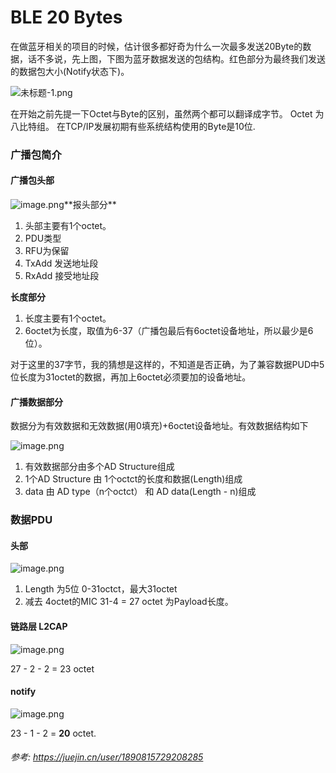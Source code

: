 # BLE 20 Bytes



在做蓝牙相关的项目的时候，估计很多都好奇为什么一次最多发送20Byte的数据，话不多说，先上图，下图为蓝牙数据发送的包结构。红色部分为最终我们发送的数据包大小(Notify状态下)。

![未标题-1.png](https://p6-juejin.byteimg.com/tos-cn-i-k3u1fbpfcp/ad20e137221749d4aa27e6c0ac0bac56~tplv-k3u1fbpfcp-zoom-in-crop-mark:3024:0:0:0.image?)

在开始之前先提一下Octet与Byte的区别，虽然两个都可以翻译成字节。 Octet 为 八比特组。 在TCP/IP发展初期有些系统结构使用的Byte是10位.

### 广播包简介

#### 广播包头部

![image.png](https://p3-juejin.byteimg.com/tos-cn-i-k3u1fbpfcp/e91396c579d24c92b1ee08075fce7af9~tplv-k3u1fbpfcp-zoom-in-crop-mark:3024:0:0:0.image?)**报头部分**

1. 头部主要有1个octet。
2. PDU类型
3. RFU为保留
4. TxAdd 发送地址段
5. RxAdd 接受地址段

**长度部分**

1. 长度主要有1个octet。
2. 6octet为长度，取值为6-37（广播包最后有6octet设备地址，所以最少是6位）。

对于这里的37字节，我的猜想是这样的，不知道是否正确，为了兼容数据PUD中5位长度为31octet的数据，再加上6octet必须要加的设备地址。

#### 广播数据部分

数据分为有效数据和无效数据(用0填充)+6octet设备地址。有效数据结构如下

![image.png](https://p6-juejin.byteimg.com/tos-cn-i-k3u1fbpfcp/42b1a87243f54fe0927e7b9c36de0d9f~tplv-k3u1fbpfcp-zoom-in-crop-mark:3024:0:0:0.image?)

1. 有效数据部分由多个AD Structure组成
2. 1个AD Structure 由 1个octct的长度和数据(Length)组成
3. data 由 AD type（n个octct） 和 AD data(Length - n)组成

### 数据PDU

#### 头部

![image.png](https://p3-juejin.byteimg.com/tos-cn-i-k3u1fbpfcp/9f04eaba88f84f1a9a2ed92dab16172f~tplv-k3u1fbpfcp-zoom-in-crop-mark:3024:0:0:0.image?)

1. Length 为5位 0-31octct，最大31octet
2. 减去 4octet的MIC 31-4 = 27 octet 为Payload长度。

#### 链路层 L2CAP

![image.png](https://p9-juejin.byteimg.com/tos-cn-i-k3u1fbpfcp/d8a282ffb72744c28d1aa71080b3b48e~tplv-k3u1fbpfcp-zoom-in-crop-mark:3024:0:0:0.image?)

27 - 2 - 2 = 23 octet

#### notify

![image.png](https://p3-juejin.byteimg.com/tos-cn-i-k3u1fbpfcp/5e1be30e21ae465b99bef5d02b6c0a94~tplv-k3u1fbpfcp-zoom-in-crop-mark:3024:0:0:0.image?)

23 - 1 - 2 = **20** octet.





###### 参考: https://juejin.cn/user/1890815729208285